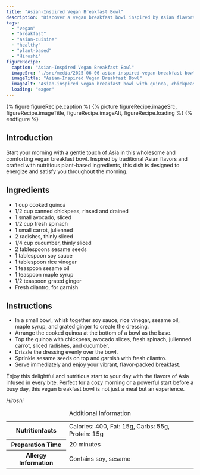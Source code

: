 ```yaml
---
title: "Asian-Inspired Vegan Breakfast Bowl"
description: "Discover a vegan breakfast bowl inspired by Asian flavors, featuring quinoa, chickpeas, and fresh veggies, topped with a savory homemade dressing."
tags:
  - "vegan"
  - "breakfast"
  - "asian-cuisine"
  - "healthy"
  - "plant-based"
  - "Hiroshi"
figureRecipe: 
  caption: "Asian-Inspired Vegan Breakfast Bowl"
  imageSrc: "./src/media/2025-06-06-asian-inspired-vegan-breakfast-bowl-7319.png"
  imageTitle: "Asian-Inspired Vegan Breakfast Bowl"
  imageAlt: "Asian-inspired vegan breakfast bowl with quinoa, chickpeas, avocado, spinach, carrots, radishes, cucumber, soy dressing, sesame seeds, and cilantro on a sunlit table."
  loading: "eager"
---
```


{% figure figureRecipe.caption %}
{% picture figureRecipe.imageSrc, figureRecipe.imageTitle, figureRecipe.imageAlt, figureRecipe.loading %}
{% endfigure %}

## Introduction

Start your morning with a gentle touch of Asia in this wholesome and comforting vegan breakfast bowl. Inspired by traditional Asian flavors and crafted with nutritious plant-based ingredients, this dish is designed to energize and satisfy you throughout the morning.

## Ingredients

- 1 cup cooked quinoa
- 1/2 cup canned chickpeas, rinsed and drained
- 1 small avocado, sliced
- 1/2 cup fresh spinach
- 1 small carrot, julienned
- 2 radishes, thinly sliced
- 1/4 cup cucumber, thinly sliced
- 2 tablespoons sesame seeds
- 1 tablespoon soy sauce
- 1 tablespoon rice vinegar
- 1 teaspoon sesame oil
- 1 teaspoon maple syrup
- 1/2 teaspoon grated ginger
- Fresh cilantro, for garnish

## Instructions

- In a small bowl, whisk together soy sauce, rice vinegar, sesame oil, maple syrup, and grated ginger to create the dressing.
- Arrange the cooked quinoa at the bottom of a bowl as the base.
- Top the quinoa with chickpeas, avocado slices, fresh spinach, julienned carrot, sliced radishes, and cucumber.
- Drizzle the dressing evenly over the bowl.
- Sprinkle sesame seeds on top and garnish with fresh cilantro.
- Serve immediately and enjoy your vibrant, flavor-packed breakfast.

Enjoy this delightful and nutritious start to your day with the flavors of Asia infused in every bite. Perfect for a cozy morning or a powerful start before a busy day, this vegan breakfast bowl is not just a meal but an experience.

*Hiroshi*

<table><caption class='sr-only'>Additional Information</caption><tr><th>Nutritionfacts</th><td>Calories: 400, Fat: 15g, Carbs: 55g, Protein: 15g&nbsp;</td></tr><tr><th>Preparation Time</th><td>20 minutes&nbsp;</td></tr><tr><th>Allergy Information</th><td>Contains soy, sesame&nbsp;</td></tr></table>

